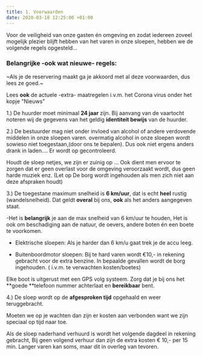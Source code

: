 ```yaml
---
title: 1. Voorwaarden
date: 2020-03-18 12:25:00 +01:00
---
```


Voor de veiligheid van onze gasten én omgeving en zodat iedereen zoveel mogelijk plezier blijft hebben van het varen in onze sloepen, hebben we de volgende regels opgesteld...

### Belangrijke -ook wat nieuwe- regels:

\~Als je de reservering maakt ga je akkoord met al deze voorwaarden, dus lees ze goed.\~

Lees **ook** de actuele -extra- maatregelen i.v.m. het Corona virus onder het kopje "Nieuws"

1.) De huurder moet minimaal **24 jaar** zijn.
Bij aanvang van de vaartocht noteren wij de gegevens van het geldig **identiteit bewijs** van de huurder.

2.) De bestuurder mag niet onder invloed van alcohol of andere verdovende middelen in onze sloepen varen. overmatig alcohol in onze sloepen wordt sowieso niet toegestaan,(door ons te bepalen). Dus ook niet ergens anders drank in laden.... Er wordt op gecontroleerd.

Houdt de sloep netjes, we zijn er zuinig op … Ook dient men ervoor te zorgen dat er geen overlast voor de omgeving veroorzaakt wordt, dus geen harde muziek enz.
\(Let op De borg wordt ingehouden als men zich niet aan deze afspraken houdt)

3.) De toegestane maximum snelheid is **6 km/uur**, dat is echt **heel** rustig (wandelsnelheid).
Dat geldt **overal** bij ons,  **ook** als het anders aangegeven staat.

-Het is **belangrijk** je aan de max snelheid van 6 km/uur te houden, Het is ook om beschadiging aan de natuur, de oevers, andere boten én een boete te voorkomen.

* Elektrische sloepen:  Als je harder dan 6 km/u gaat trek je de accu leeg.

* Buitenboordmotor sloepen:  Bij te hard varen wordt €10,- in rekening gebracht voor de extra benzine.
In bepaalde gevallen wordt de borg ingehouden. ( i.v.m. te verwachten kosten/boetes)

Elke boot is uitgerust met een GPS volg systeem. Zorg dat je bij ons het **goede **telefoon nummer achterlaat en **bereikbaar** bent.

4.) De sloep wordt op de **afgesproken tijd** opgehaald en weer teruggebracht.

Moeten we op je wachten dan zijn er kosten aan verbonden want we zijn speciaal op tijd naar toe.

Als de sloep naderhand verhuurd is wordt het volgende dagdeel in rekening gebracht,
Bij geen volgend verhuur dan zijn de extra kosten € 10,- per 15 min.
Langer varen kan soms, maar dit in overleg van tevoren.